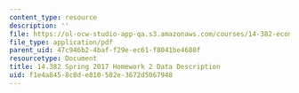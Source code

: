 ```yaml
---
content_type: resource
description: ''
file: https://ol-ocw-studio-app-qa.s3.amazonaws.com/courses/14-382-econometrics-spring-2017/f1e4a8458c8de810502e3672d5067948_MIT_14_382S17_Hmwk2_data.pdf
file_type: application/pdf
parent_uid: 47c946b2-4baf-f29e-ec61-f8041be4688f
resourcetype: Document
title: 14.382 Spring 2017 Homework 2 Data Description
uid: f1e4a845-8c8d-e810-502e-3672d5067948
---
```

